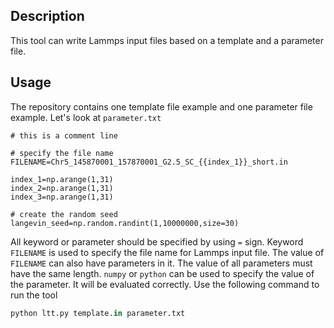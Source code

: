 ## Description

This tool can write Lammps input files based on a template and a parameter file.

## Usage

The repository contains one template file example and one parameter file example. Let's look at `parameter.txt`

```
# this is a comment line

# specify the file name
FILENAME=Chr5_145870001_157870001_G2.5_SC_{{index_1}}_short.in

index_1=np.arange(1,31)
index_2=np.arange(1,31)
index_3=np.arange(1,31)

# create the random seed
langevin_seed=np.random.randint(1,10000000,size=30)
```

All keyword or parameter should be specified by using `=` sign. Keyword `FILENAME` is used to specify the file name for Lammps input file. The value of `FILENAME` can also have parameters in it. The value of all parameters must have the same length. `numpy` or `python` can be used to specify the value of the parameter. It will be evaluated correctly. Use the following command to run the tool

```python
python ltt.py template.in parameter.txt
```
